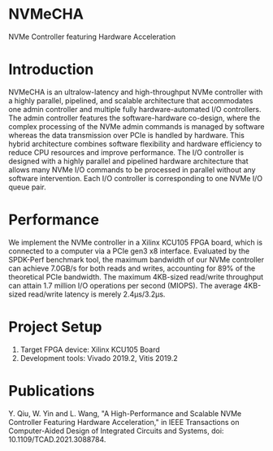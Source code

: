 # NVMeCHA
NVMe Controller featuring Hardware Acceleration

# Introduction
NVMeCHA is an ultralow-latency and high-throughput NVMe controller with a highly parallel, pipelined, and scalable architecture that accommodates one admin controller and multiple fully hardware-automated I/O controllers.
The admin controller features the software-hardware co-design, where the complex processing of the NVMe admin commands is managed by software whereas the data transmission over PCIe is handled by hardware. This hybrid architecture combines software flexibility and hardware efficiency to reduce CPU resources and improve performance. 
The I/O controller is designed with a highly parallel and pipelined hardware architecture that allows many NVMe I/O commands to be processed in parallel without any software intervention. Each I/O controller is corresponding to one NVMe I/O queue pair.

# Performance
We implement the NVMe controller in a Xilinx KCU105 FPGA board, which is connected to a computer via a PCIe gen3 x8 interface. Evaluated by the SPDK-Perf benchmark tool, the maximum bandwidth of our NVMe controller can achieve 7.0GB/s for both reads and writes, accounting for 89% of the theoretical PCIe bandwidth. The maximum 4KB-sized read/write throughput can attain 1.7 million I/O operations per second (MIOPS). The average 4KB-sized read/write latency is merely 2.4μs/3.2μs. 

# Project Setup
1. Target FPGA device: Xilinx KCU105 Board
2. Development tools: Vivado 2019.2, Vitis 2019.2

# Publications
Y. Qiu, W. Yin and L. Wang, "A High-Performance and Scalable NVMe Controller Featuring Hardware Acceleration," in IEEE Transactions on Computer-Aided Design of Integrated Circuits and Systems, doi: 10.1109/TCAD.2021.3088784.

